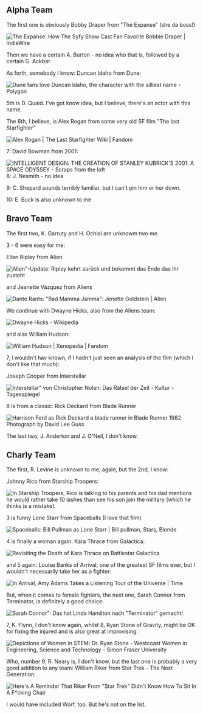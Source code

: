 ## Alpha Team

The first one is obviously Bobby Draper from "The Expanse" (she da boss!)



![The Expanse: How The Syfy Show Cast Fan Favorite Bobbie Draper | IndieWire](https://www.indiewire.com/wp-content/uploads/2017/02/nup_173909_0426.jpg)



Then we have a certain A. Burton - no idea who that is, followed by a certain G. Ackbar. 



As forth, somebody I know: Duncan Idaho from Dune:



![Dune fans love Duncan Idaho, the character with the silliest name - Polygon](https://cdn.vox-cdn.com/thumbor/bALdaQOaYnqwks9rdzbgrdQS67w=/1400x1400/filters:format(jpeg)/cdn.vox-cdn.com/uploads/chorus_asset/file/22937062/rev_1_DU_21469_Sr_High_Res_JPEG.jpeg)



5th is D. Quaid. I've got know idea, but I believe, there's an actor with this name.

The 6th, I believe, is Alex Rogan from some very old SF film "The last Starfighter"

![Alex Rogan | The Last Starfighter Wiki | Fandom](https://static.wikia.nocookie.net/thelaststarfighter/images/4/48/Alex_in_Gunstar.png/revision/latest?cb=20110306054622)

7: David Bowman from 2001:

![INTELLIGENT DESIGN: THE CREATION OF STANLEY KUBRICK&#39;S 2001: A SPACE ODYSSEY  - Scraps from the loft](https://scrapsfromtheloft.com/wp-content/uploads/2019/07/The-Creation-of-Stanley-Kubrick-2001-A-Space-Odyssey.jpg)8: J. Nesmith - no idea

9: C. Shepard sounds terribly familiar, but I can't pin him or her down.

10: E. Buck is also unknown to me

## Bravo Team

The first two, K. Garruty and H. Ochiai are unknowm two me.

3 - 6 were easy for me:

Ellen Ripley from Alien

![Alien&quot;-Update: Ripley kehrt zurück und bekommt das Ende das ihr zusteht](https://www.filmfutter.com/wp-content/uploads/2015/02/latest.jpg)

and Jeanette Vázquez from Aliens

![Dante Rants: &quot;Bad Mamma Jamma&quot;: Jenette Goldstein | Alien](https://i.pinimg.com/originals/3c/28/6c/3c286c620a476767f671b824634febfc.jpg)

We continue with Dwayne Hicks, also from the Aliens team:

![Dwayne Hicks - Wikipedia](https://upload.wikimedia.org/wikipedia/en/e/e5/Corporal_Hicks.jpeg)

and also William Hudson:

![William Hudson | Xenopedia | Fandom](https://static.wikia.nocookie.net/avp/images/3/3b/Hudson%27s_equipment.png/revision/latest?cb=20141223045535)



7, I wouldn't hav known, if I hadn't just seen an analysis of the film (which I don't like that much):

Joseph Cooper from Interstellar

![Interstellar&quot; von Christopher Nolan: Das Rätsel der Zeit - Kultur -  Tagesspiegel](https://www.tagesspiegel.de/images/interstellar-neu_dpa/10940502/2-format43.jpg)



8 is from a classic: Rick Deckard from Blade Runner

![Harrison Ford as Rick Deckard a blade runner in Blade Runner 1982  Photograph by David Lee Guss](https://images.fineartamerica.com/images/artworkimages/mediumlarge/1/harrison-ford-as-rick-deckard-a-blade-runner-in-blade-runner-1982-david-lee-guss.jpg)

The last two, J. Anderton and J. O'Neil, I don't know.

## Charly Team

The first, R. Levine is unknown to me, again, but the 2nd, I know:

Johnny Rico from Starship Troopers:

![In Starship Troopers, Rico is talking to his parents and his dad mentions  he would rather take 10 lashes than see his son join the military (which he  thinks is a mistake).](https://preview.redd.it/wneyfqpd18pz.jpg?auto=webp&s=c5d6c50b963d5784455570b7e760dde164d916a6)

3 is funny Lone Starr from Spaceballs (I love that film)

![Spaceballs: Bill Pullman as Lone Starr | Bill pullman, Stars, Blonde](https://i.pinimg.com/originals/50/2f/2d/502f2d5ab0c4eac61d214694351f018d.jpg)

4 is finally a woman again: Kara Thrace from Galactica:

![Revisiting the Death of Kara Thrace on Battlestar Galactica](https://tvovermind.com/wp-content/uploads/2018/09/6563-1532336916.jpg) 

and 5 again: Louise Banks of Arrival, one of the greatest SF films ever, but I wouldn't necessarily take her as a fighter:

![In Arrival, Amy Adams Takes a Listening Tour of the Universe | Time](https://api.time.com/wp-content/uploads/2016/11/amy-adams-arrival-louise-banks-paramount.jpg)

But, when it comes to female fighters, the next one, Sarah Connor from Terminator, is definitely a good choice:

![Sarah Connor&quot;: Das hat Linda Hamilton nach &quot;Terminator&quot; gemacht!](https://www.tvmovie.de/bilder/758/2015/06/22/50790-linda-hamilton-als-sarah-connor-terminator.jpg?itok=2ApdWSdt) 

7, K. Flynn, I don't know again, whilst 8, Ryan Stone of Gravity, might be OK for fixing the injured and is also great at improvising:

![Depictions of Women in STEM: Dr. Ryan Stone - Westcoast Women in  Engineering, Science and Technology - Simon Fraser University](https://www.sfu.ca/content/sfu/wwest/WWEST_blog/depictions-of-women-in-stem--dr--ryan-stone/jcr:content/main_content/textimage_1/image.img.640.medium.jpg/1499189746324.jpg)

Who, number 9, R. Neary is, I don't know, but the last one is probably a very good addition to any team: William Riker from Star Trek - The Next Generation:

![Here&#39;s A Reminder That Riker From &quot;Star Trek&quot; Didn&#39;t Know How To Sit In A  F*cking Chair](https://img.buzzfeed.com/buzzfeed-static/static/2015-05/20/7/campaign_images/webdr03/reminder-star-trek-had-riker-sit-down-in-the-weir-2-7296-1432119672-4_dblbig.jpg?resize=1200:*)

I would have included Worf, too. But he's not on the list.
